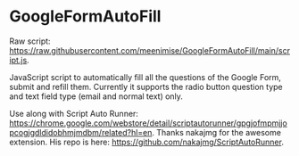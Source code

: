# GoogleFormAutoFill

Raw script: https://raw.githubusercontent.com/meenimise/GoogleFormAutoFill/main/script.js.

JavaScript script to automatically fill all the questions of the Google Form, submit and refill them. Currently it supports the radio button question type and text field type (email and normal text) only.

Use along with Script Auto Runner: https://chrome.google.com/webstore/detail/scriptautorunner/gpgjofmpmjjopcogjgdldidobhmjmdbm/related?hl=en. Thanks nakajmg for the awesome extension. His repo is here: https://github.com/nakajmg/ScriptAutoRunner.
